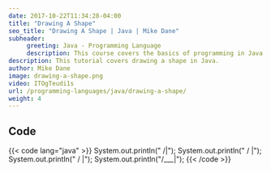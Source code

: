 ```yaml
---
date: 2017-10-22T11:34:28-04:00
title: "Drawing A Shape"
seo_title: "Drawing A Shape | Java | Mike Dane"
subheader:
     greeting: Java - Programming Language
     description: This course covers the basics of programming in Java. Work your way through the videos and we'll teach you everything you need to know to start your programming journey!
description: This tutorial covers drawing a shape in Java.
author: Mike Dane
image: drawing-a-shape.png
video: ITOgTeudi1s
url: /programming-languages/java/drawing-a-shape/
weight: 4
---
```


## Code

{{< code lang="java" >}}
System.out.println("   /|");
System.out.println("  / |");
System.out.println(" /  |");
System.out.println("/___|");
{{< /code >}}